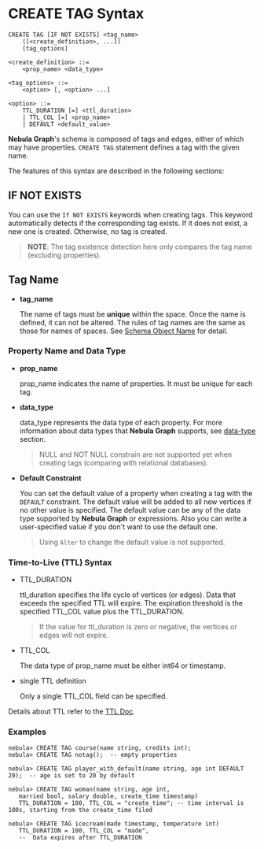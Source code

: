 # CREATE TAG Syntax

```ngql
CREATE TAG [IF NOT EXISTS] <tag_name>
    ([<create_definition>, ...])
    [tag_options]

<create_definition> ::=
    <prop_name> <data_type>

<tag_options> ::=
    <option> [, <option> ...]

<option> ::=
    TTL_DURATION [=] <ttl_duration>
    | TTL_COL [=] <prop_name>
    | DEFAULT <default_value>
```

**Nebula Graph**'s schema is composed of tags and edges, either of which may have properties. `CREATE TAG` statement defines a tag with the given name.

The features of this syntax are described in the following sections:

## IF NOT EXISTS

You can use the `If NOT EXISTS` keywords when creating tags. This keyword automatically detects if the corresponding tag exists. If it does not exist, a new one is created. Otherwise, no tag is created.

> **NOTE**: The tag existence detection here only compares the tag name (excluding properties).

## Tag Name

* **tag_name**

    The name of tags must be **unique** within the space. Once the name is defined, it can not be altered. The rules of tag names are the same as those for names of spaces. See [Schema Object Name](../../3.language-structure/schema-object-names.md) for detail.

### Property Name and Data Type

* **prop_name**

    prop_name indicates the name of properties. It must be unique for each tag.

* **data_type**

    data_type represents the data type of each property. For more information about data types that **Nebula Graph** supports, see [data-type](../../1.data-types/data-types.md) section.

    > NULL and NOT NULL constrain are not supported yet when creating tags (comparing with relational databases).

* **Default Constraint**

    You can set the default value of a property when creating a tag with the `DEFAULT` constraint. The default value will be added to all new vertices if no other value is specified. The default value can be any of the data type supported by  **Nebula Graph** or  expressions. Also you can write a user-specified value if you don't want to use the default one.

    > Using `Alter` to change the default value is not supported.

    <!-- > Since it's so error-prone to modify the default value with new one, using `Alter` to change the default value is not supported. -->

### Time-to-Live (TTL) Syntax

* TTL_DURATION

    ttl_duration specifies the life cycle of vertices (or edges). Data that exceeds the specified TTL will expire. The expiration threshold is the specified TTL_COL value plus the TTL_DURATION.

    > If the value for ttl_duration is zero or negative, the vertices or edges will not expire.

* TTL_COL

    The data type of prop_name must be either int64 or timestamp.

* single TTL definition

    Only a single TTL_COL field can be specified.

Details about TTL refer to the [TTL Doc](TTL.md).

### Examples

```ngql
nebula> CREATE TAG course(name string, credits int);
nebula> CREATE TAG notag();  -- empty properties

nebula> CREATE TAG player_with_default(name string, age int DEFAULT 20);  -- age is set to 20 by default
```

```ngql
nebula> CREATE TAG woman(name string, age int,
   married bool, salary double, create_time timestamp)
   TTL_DURATION = 100, TTL_COL = "create_time"; -- time interval is 100s, starting from the create_time filed

nebula> CREATE TAG icecream(made timestamp, temperature int)
   TTL_DURATION = 100, TTL_COL = "made",
   --  Data expires after TTL_DURATION
```
